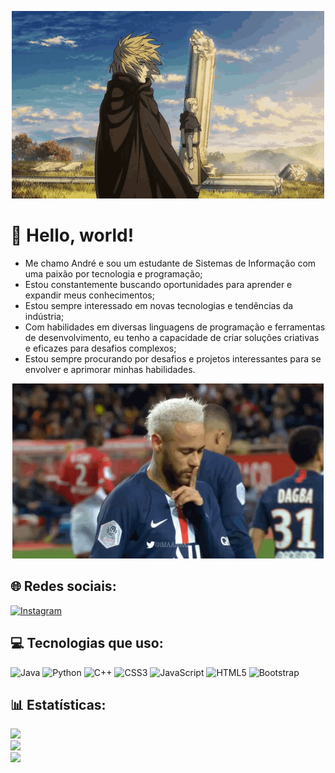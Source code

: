 <p align="center">
  <img width=500 height=300 src="vinland-saga.gif">
</p>

# 💫 Hello, world!
<ul>
  <li>Me chamo André e sou um estudante de Sistemas de Informação com uma paixão por tecnologia e programação;</li>
  <li>Estou constantemente buscando oportunidades para aprender e expandir meus conhecimentos;</li>
  <li>Estou sempre interessado em novas tecnologias e tendências da indústria;</li>
  <li>Com habilidades em diversas linguagens de programação e ferramentas de desenvolvimento, eu tenho a capacidade de criar soluções criativas e eficazes para desafios complexos;</li>
  <li>Estou sempre procurando por desafios e projetos interessantes para se envolver e aprimorar minhas habilidades.</li>
</ul>

<p align="center">
  <img src="neymar.gif">
</p>

## 🌐 Redes sociais:
[![Instagram](https://img.shields.io/badge/Instagram-%23E4405F.svg?logo=Instagram&logoColor=white)](https://instagram.com/andrehsv) 

## 💻 Tecnologias que uso:
![Java](https://img.shields.io/badge/java-%23ED8B00.svg?style=flat&logo=java&logoColor=white) ![Python](https://img.shields.io/badge/python-3670A0?style=flat&logo=python&logoColor=ffdd54) ![C++](https://img.shields.io/badge/c++-%2300599C.svg?style=flat&logo=c%2B%2B&logoColor=white) ![CSS3](https://img.shields.io/badge/css3-%231572B6.svg?style=flat&logo=css3&logoColor=white) ![JavaScript](https://img.shields.io/badge/javascript-%23323330.svg?style=flat&logo=javascript&logoColor=%23F7DF1E) ![HTML5](https://img.shields.io/badge/html5-%23E34F26.svg?style=flat&logo=html5&logoColor=white) ![Bootstrap](https://img.shields.io/badge/bootstrap-%23563D7C.svg?style=flat&logo=bootstrap&logoColor=white)

## 📊 Estatísticas:
![](https://github-readme-stats.vercel.app/api?username=andrehsv&theme=algolia&hide_border=false&include_all_commits=false&count_private=false)<br/>
![](https://github-readme-streak-stats.herokuapp.com/?user=andrehsv&theme=algolia&hide_border=false)<br/>
![](https://github-readme-stats.vercel.app/api/top-langs/?username=andrehsv&theme=algolia&hide_border=false&include_all_commits=false&count_private=false&layout=compact)
<!-- Proudly created with GPRM ( https://gprm.itsvg.in ) -->
